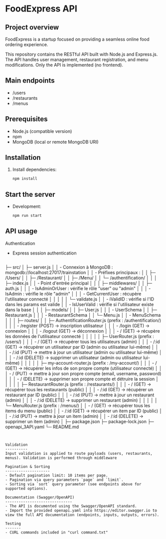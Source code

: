 # FoodExpress API

Project overview
----------------
FoodExpress is a startup focused on providing a seamless online food ordering experience.

This repository contains the RESTful API built with Node.js and Express.js. The API handles user management, restaurant registration, and menu modifications. Only the API is implemented (no frontend).

Main endpoints
--------------
- /users
- /restaurants
- /menus

Prerequisites
-------------
- Node.js (compatible version)
- npm
- MongoDB (local or remote MongoDB URI)

Installation
------------

1. Install dependencies:
   ```bash
   npm install
   ```


Start the server
----------------
- Development:
  ```bash
  npm run start
  ```

API usage
---------
Authentication
- Express session authentication
  ```bash

├─ src/
│  ├─ server.js
│  │    - Connexion à MongoDB : mongodb://localhost:27017/trainstation
│  │    - Préfixes principaux :
│  │        ├─ /Users/
│  │        ├─ /Restaurant/
│  │        ├─ /Menu/
│  │        └─ /authentification/
│  │
│  ├─ index.js
│  │    - Point d'entrée principal 
│  │
│  ├─ middlewares/
│  │  ├─ auth.js
│  │  │    - IsAdminOrUser : vérifie le rôle "user" ou "admin"
│  │  │    - IsAdmin : vérifie le rôle "admin"
│  │  │    - GetCurrentUser : récupère l'utilisateur connecté
│  │  │
│  │  └─ validate.js
│  │       - iValidID : vérifie si l'ID dans les params est valide
│  │       - IsUserValid : vérifie si l'utilisateur existe dans la base
│  │
│  ├─ models/
│  │  ├─ User.js
│  │  │    - UserSchema
│  │  ├─ Restaurant.js
│  │  │    - RestaurantSchema
│  │  └─ Menu.js
│  │       - MenuSchema
│  │
│  ├─ routes/
│  │  ├─ AuthentificationRouter.js       (prefix : /authentification/)
│  │  │    - /register   (POST)           → inscription utilisateur
│  │  │    - /login      (GET)            → connexion
│  │  │    - /logout     (GET)            → déconnexion
│  │  │    - /           (GET)            → récupère les données de l'utilisateur connecté
│  │  │
│  │  ├─ UserRouter.js                  (prefix : /users/)
│  │  │    - /           (GET)           → récupérer tous les utilisateurs (admin)
│  │  │    - /:id        (GET)           → récupérer un utilisateur par ID (admin ou utilisateur lui-même)
│  │  │    - /:id        (PUT)           → mettre à jour un utilisateur (admin ou utilisateur lui-même)
│  │  │    - /:id        (DELETE)        → supprimer un utilisateur (admin ou utilisateur lui-même)
│  │  │
│  │  ├─ my-account-router.js           (prefix : /my-account/)
│  │  │    - /           (GET)           → récupérer les infos de son propre compte (utilisateur connecté)
│  │  │    - /           (PUT)           → mettre à jour son propre compte (email, username, password)
│  │  │    - /           (DELETE)        → supprimer son propre compte et détruire la session
│  │  │
│  │  ├─ RestaurantRouter.js            (prefix : /restaurants/)
│  │  │    - /           (GET)           → récupérer tous les restaurants (public)
│  │  │    - /:id        (GET)           → récupérer un restaurant par ID (public)
│  │  │    - /:id        (PUT)           → mettre à jour un restaurant (admin)
│  │  │    - /:id        (DELETE)        → supprimer un restaurant (admin)
│  │  │
│  │  └─ MenuRouter.js                  (prefix : /menus/)
│  │       - /           (GET)           → récupérer tous les items du menu (public)
│  │       - /:id        (GET)           → récupérer un item par ID (public)
│  │       - /:id        (PUT)           → mettre à jour un item (admin)
│  │       - /:id        (DELETE)        → supprimer un item (admin)
│
├─ package.json
├─ package-lock.json
├─ openapi_3API.yaml
└─ README.md

  ```


Validation
----------
Input validation is applied to route payloads (users, restaurants, menus). Validation is performed through middleware

Pagination & Sorting
--------------------
- Default pagination limit: 10 items per page.
- Pagination via query parameters `page` and `limit`.
- Sorting via `sort` query parameter (see endpoints above for supported options).

Documentation (Swagger/OpenAPI)
------------------------------
- The API is documented using the Swagger/OpenAPI standard.
- Import the provided openapi.yaml into https://editor.swagger.io to view the full API documentation (endpoints, inputs, outputs, errors).

Testing
-------
- CURL commands included in "curl command.txt"




